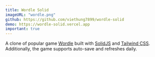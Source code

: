 ```yaml
---
title: Wordle Solid
imageURL: "wordle.png"
github: https://github.com/viethung7899/wordle-solid
demo: https://wordle-solid.vercel.app
important: true
---
```


A clone of popular game [Wordle](https://www.nytimes.com/games/wordle/index)
built with [SolidJS](https://www.solidjs.com/) and [Tailwind CSS](https://tailwindcss.com/).
Additionally, the game supports auto-save and refreshes daily.
